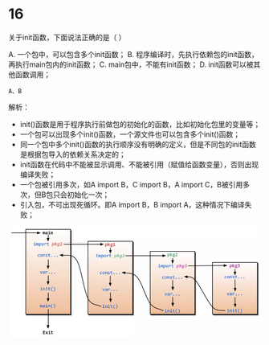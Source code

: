 # 16

关于init函数，下面说法正确的是（ ）

A. 一个包中，可以包含多个init函数；
B. 程序编译时，先执行依赖包的init函数，再执行main包内的init函数；
C. main包中，不能有init函数；
D. init函数可以被其他函数调用；

```shell
A、B
```

解析：
- init()函数是用于程序执行前做包的初始化的函数，比如初始化包里的变量等；
- 一个包可以出现多个init()函数，一个源文件也可以包含多个init()函数；
- 同一个包中多个init()函数的执行顺序没有明确的定义，但是不同包的init函数是根据包导入的依赖关系决定的；
- init函数在代码中不能被显示调用、不能被引用（赋值给函数变量），否则出现编译失败；
- 一个包被引用多次，如A import B，C import B，A import C，B被引用多次，但B包只会初始化一次；
- 引入包，不可出现死循环。即A import B，B import A，这种情况下编译失败；

![](1.png)